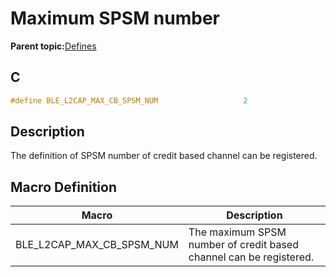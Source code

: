# Maximum SPSM number

**Parent topic:**[Defines](GUID-565156DB-69EB-46D5-863E-7A7329456648.md)

## C

```c
#define BLE_L2CAP_MAX_CB_SPSM_NUM                   2
```

## Description

The definition of SPSM number of credit based channel can be registered.

## Macro Definition

|Macro|Description|
|-----|-----------|
|BLE\_L2CAP\_MAX\_CB\_SPSM\_NUM|The maximum SPSM number of credit based channel can be registered.|

